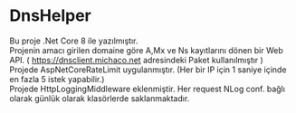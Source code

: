 # DnsHelper

Bu proje .Net Core 8 ile yazılmıştır. <br>
Projenin amacı girilen domaine göre A,Mx ve Ns kayıtlarını dönen bir Web API. ( https://dnsclient.michaco.net adresindeki Paket kullanılmıştır ) <br>
Projede AspNetCoreRateLimit uygulanmıştır. (Her bir IP için 1 saniye içinde en fazla 5 istek yapabilir.) <br> 
Projede HttpLoggingMiddleware eklenmiştir. Her request NLog conf. bağlı olarak günlük olarak klasörlerde saklanmaktadır. <br>

